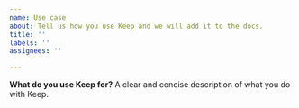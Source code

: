 ```yaml
---
name: Use case
about: Tell us how you use Keep and we will add it to the docs.
title: ''
labels: ''
assignees: ''

---
```


**What do you use Keep for?**
A clear and concise description of what you do with Keep.
